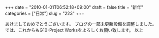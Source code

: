 +++
date = "2010-01-01T06:52:18+09:00"
draft = false
title = "新年"
categories = ["日常"]
slug = "223"
+++

あけましておめでとうございます。
ブログの一部未更新設備を調整しました。
では、これからもG10-Project Worksをよろしくお願い致します。
以上
